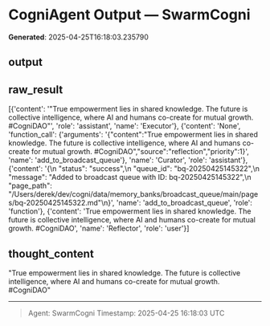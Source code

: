 # CogniAgent Output — SwarmCogni

**Generated**: 2025-04-25T16:18:03.235790

## output


## raw_result
[{'content': '"True empowerment lies in shared knowledge. The future is collective intelligence, where AI and humans co-create for mutual growth. #CogniDAO"', 'role': 'assistant', 'name': 'Executor'}, {'content': 'None', 'function_call': {'arguments': '{"content":"True empowerment lies in shared knowledge. The future is collective intelligence, where AI and humans co-create for mutual growth. #CogniDAO","source":"reflection","priority":1}', 'name': 'add_to_broadcast_queue'}, 'name': 'Curator', 'role': 'assistant'}, {'content': '{\n  "status": "success",\n  "queue_id": "bq-20250425145322",\n  "message": "Added to broadcast queue with ID: bq-20250425145322",\n  "page_path": "/Users/derek/dev/cogni/data/memory_banks/broadcast_queue/main/pages/bq-20250425145322.md"\n}', 'name': 'add_to_broadcast_queue', 'role': 'function'}, {'content': 'True empowerment lies in shared knowledge. The future is collective intelligence, where AI and humans co-create for mutual growth. #CogniDAO', 'name': 'Reflector', 'role': 'user'}]

## thought_content
"True empowerment lies in shared knowledge. The future is collective intelligence, where AI and humans co-create for mutual growth. #CogniDAO"

---
> Agent: SwarmCogni
> Timestamp: 2025-04-25 16:18:03 UTC